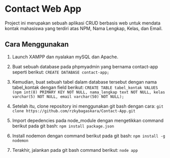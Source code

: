 
# Contact Web App

Project ini merupakan sebuah aplikasi CRUD berbasis web untuk mendata kontak mahasiswa
yang terdiri atas NPM, Nama Lengkap, Kelas, dan Email.

## Cara Menggunakan
1. Launch XAMPP dan nyalakan mySQL dan Apache.

2. Buat sebuah database pada phpmyadmin yang bernama contact-app seperti berikut:
`CREATE DATABASE contact-app;`

3. Kemudian, buat sebuah tabel dalam database tersebut dengan nama tabel_kontak dengan field berikut:
`CREATE TABLE tabel_kontak VALUES (npm int(8) PRIMARY KEY NOT NULL, nama_lengkap text NOT NULL, kelas varchar(5) NOT NULL, email varchar(50) NOT NULL);`

4. Setelah itu, clone repository ini menggunakan git bash dengan cara:
`git clone https://github.com/rzkybagaskara/Contact-App.git`

5. Import depedencies pada node_module dengan mengetikkan command berikut pada git bash:
`npm install package.json`

6. Install nodemon dengan command berikut pada git bash:
`npm install -g nodemon`

7. Terakhir, jalankan pada git bash command berikut:
`node app`